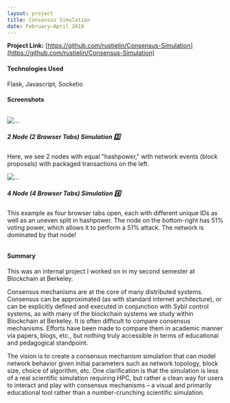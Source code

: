 ```yaml
---
layout: project
title: Consensus Simulation
date: February—April 2019
---
```


**Project Link:** [https://github.com/rustielin/Consensus-Simulation](https://github.com/rustielin/Consensus-Simulation)

#### Technologies Used
Flask, Javascript, Socketio

#### Screenshots

<div class="container" style="margin: 2rem 0;">
  <div class="row">
    <div class="col-sm-6">
    <div class="card">
        <img src="{{site.baseurl}}/projects/images/consensus-twonodes.png" class="card-img-top" alt="...">
        <div class="card-body">
        <h5 class="card-title">
        2 Node (2 Browser Tabs) Simulation 2️⃣
        </h5>
        <p class="card-text">
        Here, we see 2 nodes with equal "hashpower," with network events (block proposals) with packaged
        transactions on the left.
        </p>
        </div>
    </div>
    </div>
    <div class="col-sm-6">
    <div class="card">
        <img src="{{site.baseurl}}/projects/images/consensus-fournodes.png" class="card-img-top" alt="...">
        <div class="card-body">
        <h5 class="card-title">
        4 Node (4 Browser Tabs) Simulation 4️⃣
        </h5>
        <p class="card-text">
        This example as four browser tabs open, each with different unique IDs as well as an uneven split in 
        hashpower. The node on the bottom-right has 51% voting power, which allows it to perform a 51%
        attack. The network is dominated by that node!
        </p>
        </div>
    </div>
    </div>
  </div>
</div>

#### Summary

This was an internal project I worked on in my second semester at Blockchain at Berkeley.

Consensus mechanisms are at the core of many distributed systems. Consensus can be approximated (as with standard internet architecture), or can be explicitly defined and executed in conjunction with Sybil control systems, as with many of the blockchain systems we study within Blockchain at Berkeley. It is often difficult to compare consensus mechanisms. Efforts have been made to compare them in academic manner via papers, blogs, etc., but nothing truly accessible in terms of educational and pedagogical standpoint. 

The vision is to create a consensus mechanism simulation that can model network behavior given initial parameters such as network topology, block size, choice of algorithm, etc. One clarification is that the simulation is less of a real scientific simulation requiring HPC, but rather a clean way for users to interact and play with consensus mechanisms – a visual and primarily educational tool rather than a number-crunching scientific simulation. 